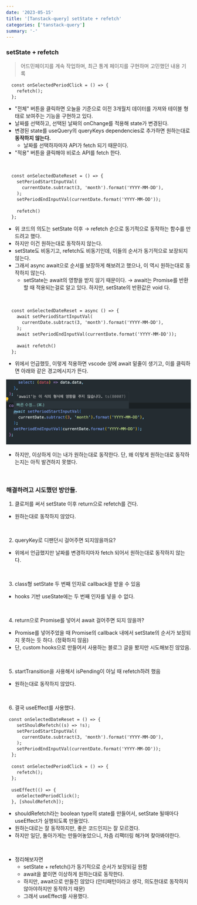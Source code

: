 ```yaml
---
date: '2023-05-15'
title: '[Tanstack-query] setState + refetch'
categories: ['tanstack-query']
summary: '-'
---
```


### setState + refetch

> 어드민페이지를 계속 작업하며, 최근 통계 페이지를 구현하며 고민했던 내용 기록

```TSX
  const onSelectedPeriodClick = () => {
    refetch();
  };
```

- "전체" 버튼을 클릭하면 오늘을 기준으로 이전 3개월치 데이터를 가져와 테이블 형태로 보여주는 기능을 구현하고 있다.
- 날짜를 선택하고, 선택된 날짜의 onChange를 적용해 state가 변경된다.
- 변경된 state를 useQuery의 queryKeys dependencies로 추가하면 원하는대로 **동작하지 않는다.**
  - 날짜를 선택하자마자 API가 fetch 되기 때문이다.
- "적용" 버튼을 클릭해야 비로소 API를 fetch 한다.

<br>

```TSX
  const onSelectedDateReset = () => {
    setPeriodStartInputVal(
      currentDate.subtract(3, 'month').format('YYYY-MM-DD'),
    );
    setPeriodEndInputVal(currentDate.format('YYYY-MM-DD'));

    refetch()
  };
```

- 위 코드의 의도는 setState 이후 → refetch 순으로 동기적으로 동작하는 함수를 만드려고 했다.
- 하지만 이건 원하는대로 동작하지 않는다.
- setState도 비동기고, refetch도 비동기인데, 이들의 순서가 동기적으로 보장되지 않는다.
- 그래서 async await으로 순서를 보장하게 해보려고 했으나, 이 역시 원하는대로 동작하지 않는다.
  - setState는 await의 영향을 받지 않기 때문이다. → await는 Promise를 반환할 때 적용되는걸로 알고 있다. 하지만, setState의 반환값은 void 다.

<br>

```TSX
  const onSelectedDateReset = async () => {
    await setPeriodStartInputVal(
      currentDate.subtract(3, 'month').format('YYYY-MM-DD'),
    );
    await setPeriodEndInputVal(currentDate.format('YYYY-MM-DD'));

    await refetch()
  };
```

- 위에서 언급했듯, 이렇게 적용하면 vscode 상에 await 밑줄이 생기고, 이를 클릭하면 아래와 같은 경고메시지가 뜬다.

![setState + await](./setState-await.png)

- 하지만, 이상하게 이는 내가 원하는대로 동작한다. 단, 왜 이렇게 원하는대로 동작하는지는 아직 발견하지 못했다.

<br>

### 해결하려고 시도했던 방안들.

1. 클로저를 써서 setState 이후 return으로 refetch를 건다.

- 원하는대로 동작하지 않았다.

<br>

2. queryKey로 디팬던시 걸어주면 되지않을까요?

- 위에서 언급했지만 날짜를 변경하지마자 fetch 되어서 원하는대로 동작하지 않는다.

<br>

3. class형 setState 두 번째 인자로 callback을 받을 수 있음

- hooks 기반 useState에는 두 번째 인자를 넣을 수 없다.

<br>

4. return으로 Promise를 넣어서 await 걸어주면 되지 않을까?

- Promise를 넣어주었을 때 Promise의 callback 내에서 setState의 순서가 보장되지 못하는 듯 하다. (정확하지 않음)
- 단, custom hooks으로 만들어서 사용하는 블로그 글을 봤지만 시도해보진 않았음.

<br>

5. startTransition을 사용해서 isPending이 아닐 때 refetch하려 했음

- 원하는대로 동작하지 않았다.

<br>

6. 결국 useEffect를 사용했다.

```TSX
 const onSelectedDateReset = () => {
    setShouldRefetch((s) => !s);
    setPeriodStartInputVal(
      currentDate.subtract(3, 'month').format('YYYY-MM-DD'),
    );
    setPeriodEndInputVal(currentDate.format('YYYY-MM-DD'));
  };

  const onSelectedPeriodClick = () => {
    refetch();
  };

  useEffect(() => {
    onSelectedPeriodClick();
  }, [shouldRefetch]);
```

- shouldRefetch라는 boolean type의 state를 만들어서, setState 될때마다 useEffect가 실행되도록 만들었다.
- 원하는대로는 잘 동작하지만, 좋은 코드인지는 잘 모르겠다.
- 하지만 일단, 돌아가게는 만들어놓았으니, 차츰 리팩터링 해가며 찾아봐야한다.

<br>

- 정리해보자면
  - setState + refetch()가 동기적으로 순서가 보장되길 원함
  - await을 붙이면 이상하게 원하는대로 동작한다.
  - 하지만, await으로 만들진 않았다 (안티패턴이라고 생각, 의도한대로 동작하지 않아야하지만 동작하기 때문)
  - 그래서 useEffect를 사용했다.
